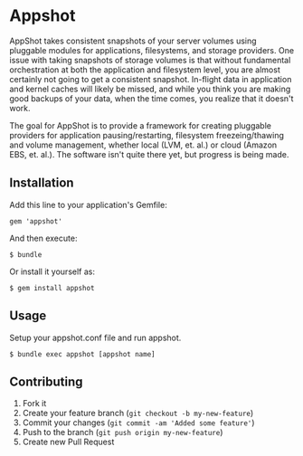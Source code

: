 # Appshot

AppShot takes consistent snapshots of your server volumes using pluggable modules for applications, filesystems, and storage providers. One issue with taking snapshots of storage volumes is that without fundamental orchestration at both the application and filesystem level, you are almost certainly not going to get a consistent snapshot.  In-flight data in application and kernel caches will likely be missed, and while you think you are making good backups of your data, when the time comes, you realize that it doesn't work.

The goal for AppShot is to provide a framework for creating pluggable providers for application pausing/restarting, filesystem freezeing/thawing and volume management, whether local (LVM, et. al.) or cloud (Amazon EBS, et. al.).  The software isn't quite there yet, but progress is being made.

## Installation

Add this line to your application's Gemfile:

    gem 'appshot'

And then execute:

    $ bundle

Or install it yourself as:

    $ gem install appshot

## Usage

Setup your appshot.conf file and run appshot.

    $ bundle exec appshot [appshot name]

## Contributing

1. Fork it
2. Create your feature branch (`git checkout -b my-new-feature`)
3. Commit your changes (`git commit -am 'Added some feature'`)
4. Push to the branch (`git push origin my-new-feature`)
5. Create new Pull Request
